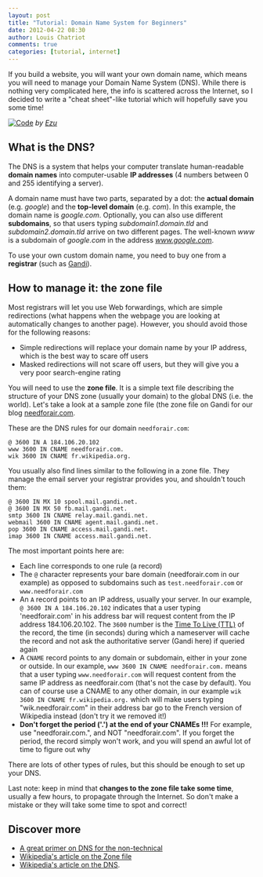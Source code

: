 ```yaml
---
layout: post
title: "Tutorial: Domain Name System for Beginners"
date: 2012-04-22 08:30
author: Louis Chatriot
comments: true
categories: [tutorial, internet]
---
```



If you build a website, you will want your own domain name, which means
you will need to manage your Domain Name System (DNS). While there is nothing very
complicated here, the info is scattered across the Internet, so I decided
to write a "cheat sheet"-like tutorial which will hopefully save you some time!  


[![Code](http://farm1.staticflickr.com/122/277341190_3f098a08a4_n.jpg)](http://www.flickr.com/photos/49502986585@N01/277341190/)
*by [Ezu](http://www.flickr.com/photos/ezu/ "Author")*  


## What is the DNS?
The DNS is a system that helps your computer translate human-readable **domain names**
into computer-usable **IP addresses** (4 numbers between 0 and 255
identifying a server).  

A domain name must have two parts, separated by a dot: the **actual domain** (e.g. *google*) and the
**top-level domain** (e.g. *com*). In this example, the domain name is
*google.com*. Optionally, you can also use different **subdomains**, so
that users typing *subdomain1.domain.tld* and *subdomain2.domain.tld*
arrive on two different pages. The well-known *www* is a subdomain of
*google.com* in the address *www.google.com*.  

To use your own custom domain name, you need
to buy one from a **registrar** (such as [Gandi](https://www.gandi.net/)).  


## How to manage it: the zone file
Most registrars will let you use Web forwardings, which are simple
redirections (what happens when the webpage you are looking at automatically changes to another page). However, you should
avoid those for the following reasons:

* Simple redirections will replace your domain name by your IP address,
  which is the best way to scare off users
* Masked redirections will not scare off users, but they will give you a
  very poor search-engine rating

You will need to use the **zone file**. It is a simple text file
describing the structure of your DNS zone (usually your domain) to the global DNS 
(i.e. the world). Let's take a look at a sample zone file (the zone file on 
Gandi for our blog [needforair.com](http://needforair.com).

These are the DNS rules for our domain `needforair.com`:

    @ 3600 IN A 184.106.20.102
    www 3600 IN CNAME needforair.com.
    wik 3600 IN CNAME fr.wikipedia.org.
    
You usually also find lines similar to the following in a zone file.
They manage the email server your registrar provides you, and shouldn't
touch them:

    @ 3600 IN MX 10 spool.mail.gandi.net.
    @ 3600 IN MX 50 fb.mail.gandi.net.
    smtp 3600 IN CNAME relay.mail.gandi.net.
    webmail 3600 IN CNAME agent.mail.gandi.net.
    pop 3600 IN CNAME access.mail.gandi.net.
    imap 3600 IN CNAME access.mail.gandi.net.

The most important points here are:

* Each line corresponds to one rule (a record)
* The `@` character represents your bare domain (needforair.com in our example) as opposed
to subdomains such as `test.needforair.com` or `www.needforair.com`
* An `A` record points to an IP address, usually your server. In our example, `@ 3600 IN A 184.106.20.102`
indicates that a user typing 'needforair.com' in his address bar will request content from the IP address 184.106.20.102. 
The `3600` number is the [Time To Live (TTL)](http://en.wikipedia.org/wiki/Time_to_live#DNS_records) of the record, 
the time (in seconds) during which a nameserver will cache the record and not ask the authoritative server (Gandi here) 
if queried again
* A `CNAME` record points to any domain or subdomain, either in your zone or outside. 
In our example, `www 3600 IN CNAME needforair.com.` means that a user typing `www.needforair.com` will request content 
from the same IP address as needforair.com (that's not the case by default). You can of course use a CNAME to any other 
domain, in our example `wik 3600 IN CNAME fr.wikipedia.org.` which will make users typing "wik.needforair.com" in their 
address bar go to the French version of Wikipedia instead (don't try it
we removed it!)
* **Don't forget the period ('.') at the end of your CNAMEs !!!** For example, use "needforair.com.", and NOT "needforair.com". 
If you forget the period, the record simply won't work, and you will
spend an awful lot of time to figure out why  

There are lots of other types of rules, but this should be enough to set up your DNS.  

Last note: keep in mind that **changes to the zone file take some time**,
usually a few hours, to propagate through the Internet. So don't make a
mistake or they will take some time to spot and correct!


## Discover more

* [A great primer on DNS for the non-technical](http://continuations.com/post/16405180072/tech-tuesday-dns)
* [Wikipedia's article on the Zone file](http://en.wikipedia.org/wiki/Zone_file)
* [Wikipedia's article on the DNS](http://en.wikipedia.org/wiki/Domain_Name_System). 
